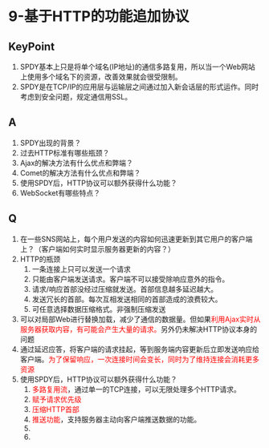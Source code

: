 # 9-基于HTTP的功能追加协议

## KeyPoint  
1. SPDY基本上只是将单个域名(IP地址)的通信多路复用，所以当一个Web网站上使用多个域名下的资源，改善效果就会很受限制。
2. SPDY是在TCP/IP的应用层与运输层之间通过加入新会话层的形式运作。同时考虑到安全问题，规定通信用SSL。  

## A  
1. SPDY出现的背景？
2. 过去HTTP标准有哪些瓶颈？
3. Ajax的解决方法有什么优点和弊端？
4. Comet的解决方法有什么优点和弊端？
5. 使用SPDY后，HTTP协议可以额外获得什么功能？
6. WebSocket有哪些特点？

## Q  
1. 在一些SNS网站上，每个用户发送的内容如何迅速更新到其它用户的客户端上？（客户端如何实时显示服务器更新的内容？）
2. HTTP的瓶颈
   1. 一条连接上只可以发送一个请求
   2. 只能由客户端发送请求。客户端不可以接受除响应意外的指令。
   3. 请求/响应首部没经过压缩就发送。首部信息越多延迟越大。
   4. 发送冗长的首部。每次互相发送相同的首部造成的浪费较大。
   5. 可任意选择数据压缩格式。非强制压缩发送
3. 可以对局部Web进行替换加载，减少了通信的数据量。但如果<font color=red>利用Ajax实时从服务器获取内容，有可能会产生大量的请求。</font>另外仍未解决HTTP协议本身的问题
4. 通过延迟应答，将客户端的请求挂起，等到服务端内容更新后立即发送响应给客户端。<font color=red>为了保留响应，一次连接时间会变长，同时为了维持连接会消耗更多资源</font>
5. 使用SPDY后，HTTP协议可以额外获得什么功能？
   1. <font color=red>多路复用流</font>，通过单一的TCP连接，可以无限处理多个HTTP请求。
   2. <font color=red>赋予请求优先级</font>
   3. <font color=red>压缩HTTP首部</font>
   4. <font color=red>推送功能</font>，支持服务器主动向客户端推送数据的功能。
   5. 
   6. 